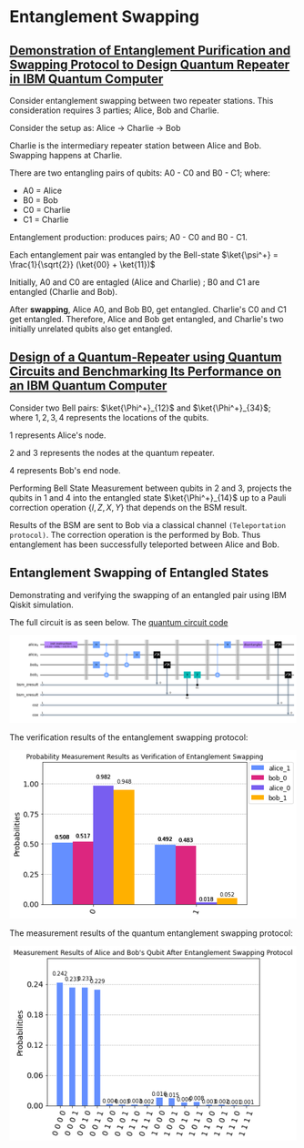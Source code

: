 # Entanglement Swapping

## __[Demonstration of Entanglement Purification and Swapping Protocol to Design Quantum Repeater in IBM Quantum Computer](https://arxiv.org/abs/1712.00854)__

Consider entanglement swapping between two repeater stations. This consideration requires 3 parties; Alice, Bob and Charlie.

Consider the setup as: Alice -> Charlie -> Bob

Charlie is the intermediary repeater station between Alice and Bob. Swapping happens at Charlie.

There are two entangling pairs of qubits: A0 - C0 and B0 - C1; where:

* A0 = Alice
* B0 = Bob
* C0 = Charlie
* C1 = Charlie

Entanglement production: produces pairs; A0 - C0 and B0 - C1.

Each entanglement pair was entangled by the Bell-state $\ket{\psi^+} = \frac{1}{\sqrt{2}} (\ket{00} + \ket{11})$

Initially, A0 and C0 are entagled (Alice and Charlie) ; B0 and C1 are entangled (Charlie and Bob).

After __swapping__, Alice A0, and Bob B0, get entangled. Charlie's C0 and C1 get entangled. Therefore, Alice and Bob get entangled, and Charlie's two initially unrelated qubits also get entangled.

## __[Design of a Quantum-Repeater using Quantum Circuits and Benchmarking Its Performance on an IBM Quantum Computer](https://link.springer.com/article/10.1007/s11128-021-03189-8)__

Consider two Bell pairs: $\ket{\Phi^+}_{12}$ and $\ket{\Phi^+}_{34}$; where $1, 2, 3, 4$ represents the locations of the qubits.

$1$ represents Alice's node.

$2$ and $3$ represents the nodes at the quantum repeater.

$4$ represents Bob's end node.

Performing Bell State Measurement between qubits in $2$ and $3$, projects the qubits in $1$ and $4$ into the entangled state $\ket{\Phi^+}_{14}$ up to a Pauli correction operation $\{I, Z, X, Y\}$ that depends on the BSM result.

Results of the BSM are sent to Bob via a classical channel `(Teleportation protocol)`. The correction operation is the performed by Bob. Thus entanglement has been successfully teleported between Alice and Bob.

## Entanglement Swapping of Entangled States

Demonstrating and verifying the swapping of an entangled pair using IBM Qiskit simulation.

The full circuit is as seen below. The [quantum circuit code](../entanglement_swapping/entanglement_swapping.ipynb)

![entanglemnt swapping](../entanglement_swapping/images/entanglement_swapping.png)

The verification results of the entanglement swapping protocol:

![entanglement swapping verification](../entanglement_swapping/images/entanglement_swapping_verification.png)

The measurement results of the quantum entanglement swapping protocol:

![entanglement swapping measurement](../entanglement_swapping/images/entanglement_swapping_measurement.png)
